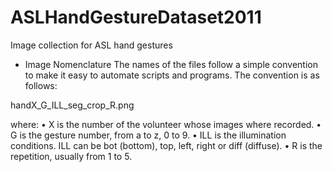 # ASLHandGestureDataset2011
Image collection for ASL hand gestures

- Image Nomenclature
The names of the files follow a simple convention to make it easy to automate scripts and programs.
The convention is as follows:

handX_G_ILL_seg_crop_R.png

where:
• X is the number of the volunteer whose images where recorded.
• G is the gesture number, from a to z, 0 to 9.
• ILL is the illumination conditions. ILL can be bot (bottom), top, left, right or diff (diffuse).
• R is the repetition, usually from 1 to 5.
